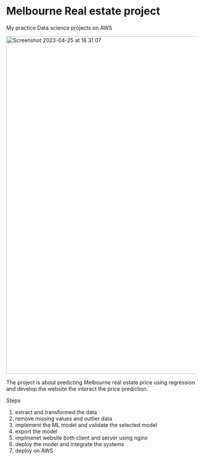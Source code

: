 # Melbourne Real estate project
 My practice Data science projects on AWS

<img width="896" alt="Screenshot 2023-04-25 at 16 31 07" src="https://user-images.githubusercontent.com/12016594/234194345-eb85ce59-de0f-42d6-9b73-cda37a388abe.png">


The project is about predicting Melbourne real estate price using regression and develop the website the interact the price prediction.

Steps
1. extract and transformed the data 
2. remove missing values and outlier data
3. implement the ML model and validate the selected model
4. export the model 
5. implmenet website both client and server using nginx 
6. deploy the model and integrate the systems
7. deploy on AWS 
